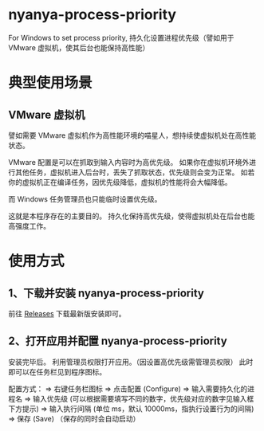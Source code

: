 # nyanya-process-priority

For Windows to set process priority, 持久化设置进程优先级（譬如用于 VMware 虚拟机，使其后台也能保持高性能）

# 典型使用场景

## VMware 虚拟机

譬如需要 VMware 虚拟机作为高性能环境的喵星人，想持续使虚拟机处在高性能状态。
<br>

VMware 配置是可以在抓取到输入内容时为高优先级。
如果你在虚拟机环境外进行其他任务，虚拟机进入后台时，丢失了抓取状态，优先级则会变为正常。
如若你的虚拟机正在编译任务，因优先级降低，虚拟机的性能将会大幅降低。

而 Windows 任务管理员也只能临时设置优先级。
<br>

这就是本程序存在的主要目的。
持久化保持高优先级，使得虚拟机处在后台也能高强度工作。

# 使用方式

## 1、下载并安装 nyanya-process-priority

前往 [Releases](https://github.com/ShiinaAiiko/nyanya-process-priority/releases) 下载最新版安装即可。

## 2、打开应用并配置 nyanya-process-priority

安装完毕后。
利用管理员权限打开应用。（因设置高优先级需管理员权限）
此时即可以在任务栏见到程序图标。

配置方式：
=> 右键任务栏图标
=> 点击配置 (Configure)
=> 输入需要持久化的进程名
=> 输入优先级 (可以根据需要填写不同的数字，优先级对应的数字见输入框下方提示)
=> 输入执行间隔 (单位 ms，默认 10000ms，指执行设置行为的间隔)
=> 保存 (Save) （保存的同时会自动启动）
